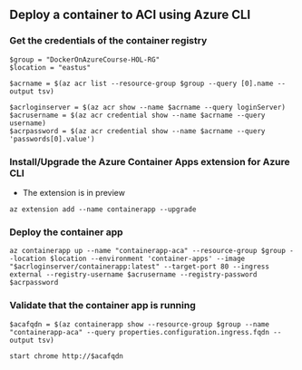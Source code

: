 

## Deploy a container to ACI using Azure CLI

### Get the credentials of the container registry
```
$group = "DockerOnAzureCourse-HOL-RG"
$location = "eastus"

$acrname = $(az acr list --resource-group $group --query [0].name --output tsv)

$acrloginserver = $(az acr show --name $acrname --query loginServer)
$acrusername = $(az acr credential show --name $acrname --query username)
$acrpassword = $(az acr credential show --name $acrname --query 'passwords[0].value')
```

### Install/Upgrade the Azure Container Apps extension for Azure CLI
* The extension is in preview
```
az extension add --name containerapp --upgrade
```

### Deploy the container app
```
az containerapp up --name "containerapp-aca" --resource-group $group --location $location --environment 'container-apps' --image "$acrloginserver/containerapp:latest" --target-port 80 --ingress external --registry-username $acrusername --registry-password $acrpassword
```

### Validate that the container app is running
```
$acafqdn = $(az containerapp show --resource-group $group --name "containerapp-aca" --query properties.configuration.ingress.fqdn --output tsv)

start chrome http://$acafqdn
```




